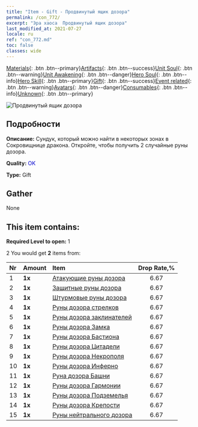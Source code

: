 ```yaml
---
title: "Item - Gift - Продвинутый ящик дозора"
permalink: /con_772/
excerpt: "Эра хаоса  Продвинутый ящик дозора"
last_modified_at: 2021-07-27
locale: ru
ref: "con_772.md"
toc: false
classes: wide
---
```

 [Materials](/ItemsRU/){: .btn .btn--primary}[Artifacts](/ItemsRU/Artifacts/){: .btn .btn--success}[Unit Soul](/ItemsRU/UnitSoul/){: .btn .btn--warning}[Unit Awakening](/ItemsRU/UnitAwakening/){: .btn .btn--danger}[Hero Soul](/ItemsRU/HeroSoul/){: .btn .btn--info}[Hero Skill](/ItemsRU/HeroSkill/){: .btn .btn--primary}[Gift](/ItemsRU/Gift/){: .btn .btn--success}[Event related](/ItemsRU/Events/){: .btn .btn--warning}[Avatars](/ItemsRU/Avatars/){: .btn .btn--danger}[Consumables](/ItemsRU/Consumables/){: .btn .btn--info}[Unknown](/ItemsRU/Unknown/){: .btn .btn--primary}

 ![Продвинутый ящик дозора](/images/t/i_tujianhezi2.png)

## Подробности
 **Описание:** Сундук, который можно найти в некоторых зонах в Сокровищнице дракона. Откройте, чтобы получить 2 случайные руны дозора.

 **Quality:** <span style="color: #0000CD">OK</span>

 **Type:** Gift

## Gather

  None

## This item contains:

 **Required Level to open:** 1

 2 You would get **2** items  from:

  | Nr | Amount |     Item    | Drop Rate,% |
  |:---|:-------|:------------|:---------:|
  | 1 |  **1x** | [Атакующие руны дозора](/ItemsRU/con_734/) | 6.67 | 
  | 2 |  **1x** | [Защитные руны дозора](/ItemsRU/con_739/) | 6.67 | 
  | 3 |  **1x** | [Штурмовые руны дозора](/ItemsRU/con_741/) | 6.67 | 
  | 4 |  **1x** | [Руны дозора стрелков](/ItemsRU/con_742/) | 6.67 | 
  | 5 |  **1x** | [Руны дозора заклинателей](/ItemsRU/con_746/) | 6.67 | 
  | 6 |  **1x** | [Руны дозора Замка](/ItemsRU/con_752/) | 6.67 | 
  | 7 |  **1x** | [Руны дозора Бастиона](/ItemsRU/con_753/) | 6.67 | 
  | 8 |  **1x** | [Руны дозора Цитадели](/ItemsRU/con_754/) | 6.67 | 
  | 9 |  **1x** | [Руны дозора Некрополя](/ItemsRU/con_755/) | 6.67 | 
  | 10 |  **1x** | [Руны дозора Инферно](/ItemsRU/con_777/) | 6.67 | 
  | 11 |  **1x** | [Руна дозора Башни](/ItemsRU/con_785/) | 6.67 | 
  | 12 |  **1x** | [Руны дозора Гармонии](/ItemsRU/con_791/) | 6.67 | 
  | 13 |  **1x** | [Руны дозора Подземелья](/ItemsRU/con_792/) | 6.67 | 
  | 14 |  **1x** | [Руны дозора Крепости](/ItemsRU/con_818/) | 6.67 | 
  | 15 |  **1x** | [Руны нейтрального дозора](/ItemsRU/con_869/) | 6.67 | 

